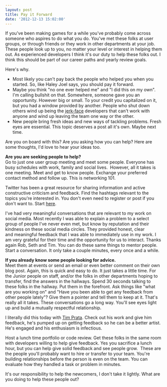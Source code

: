 ```yaml
---
layout: post
title: Pay it Forward
date: '2012-12-13 15:02:00'
---
```


<p>If you've been making games for a while you've probably come across someone who aspires to do what you do. You've met these folks at user groups, or through friends or they work in other departments at your job. These people look up to you, no matter your level or interest in helping them out. As experienced developers I think it's our duty to help these folks out. I think this should be part of our career paths and yearly review goals. </p>

<p>Here's why.   </p>

<ul>
<li>Most likely you can't pay back the people who helped you when you started. So, like Haley Joel says, you should pay it forward.  </li>
<li>Maybe you think "no one ever helped me" and "I did this on my own". I'm calling bullshit on that. Somewhere, someone gave you an opportunity. However big or small. To your credit you capitalized on it, but you had a window provided by another. People who shut down others wind up being the <a href="http://altdevblog.com/2011/02/09/an-open-letter-to-game-developers/">jerk-face</a> developers that can't work with anyone and wind up leaving the team one way or the other.</li>
<li>New people bring fresh ideas and new ways of tackling problems. Fresh eyes are essential. This topic deserves a post all it's own. Maybe next time.</li>
</ul>

<p>Are you on board with this? Are you asking how you can help? Here are some thoughts, I'd love to hear your ideas too.</p>

<p><strong>Are you are seeking people to help?</strong> <br />
Go to just one user group meeting and meet some people. Everyone has busy schedules with work, family and social lives.  However, all it takes is one meeting. Meet and get to know people. Exchange your preferred contact method and follow up. This is networking 101.</p>

<p>Twitter has been a great resource for sharing information and active constructive criticism and feedback. Find the hashtags relevant to the topics you're interested in. You don't even need to register or post if you don't want to. Start <a href="https://support.twitter.com/articles/215585">here</a>.</p>

<p>I've had very meaningful conversations that are relevant to my work on social media. Most recently I was able to explain a problem to a select group of people I've never even met, but know by reputation and their kindness on these social media circles. They provided honest, clear and meaningful feedback that I was able to immediately use in my work. I am very grateful for their time and the opportunity for us to interact. Thanks again Rob, Seth and Tim. You can do these same things to mentor people. Start a conversation. It only take a couple minutes, every once and a while.</p>

<p><strong>If you already know some people looking for advice.</strong> <br />
Meet them at events or send an email or even better comment on their own blog post. Again, this is quick and easy to do. It just takes a little time. For the Junior people on staff, and/or the folks in other departments hoping to transfer, find the answers in the hallways. Spend 30 seconds talking to these folks in the hallway. Put them in the forefront. Ask things like "what are you working on" and "Have you been able to get any feedback from other people lately"? Give them a pointer and tell them to keep at it. That's really all it takes. These conversations go a long way. You'll see eyes light up and build a mutually respectful relationship.</p>

<p>I literally did this today with <a href="https://www.linkedin.com/in/timprata">Tim Prata</a>. Check out his work and give him feedback, he's pumped up on getting feedback so he can be a better artist. He's engaged and his enthusiasm is infectious. </p>

<p>Host a lunch time portfolio or code review. Get these folks in the same room with developers willing to help give feedback. Yes you sacrifice a lunch hour, but you can help give solid feedback and see people grow.  These are the people you'll probably want to hire or transfer to your team. You're building relationships before the person is even on the team. You can evaluate how they handled a task or problem in minutes. </p>

<p>It's our responsibility to help the newcomers, I don't take it lightly. What are you doing to help these people out?</p>